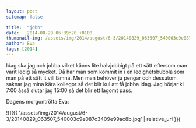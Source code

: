 ```yaml
---
layout: post
sitemap: false

title:  "jobb"
date:   2014-08-29 06:39:20 +0100
thumbnail-img: /assets/img/2014/august/6-3/20140829_063507_540003c9e087c3409e99ac8b.jpg
author: Eva
tags: [2014]
---
```


Idag ska jag och jobba vilket känns lite halvjobbigt på ett sätt eftersom man varit ledig så mycket. Då har man som kommit in i en ledighetsbubbla som man på ett sätt it vill lämna. Men man behöver ju pengar och dessutom saknar jag mina kära kollegor så det blir kul att få jobba idag. Jag börjar kl 7:00 åsså slutar jag  15:00 så det blir ett lagomt pass. 

Dagens morgontrötta Eva:

![]({{ '/assets/img/2014/august/6-3/20140829_063507_540003c9e087c3409e99ac8b.jpg'  | relative_url }})

